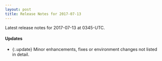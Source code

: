 ```yaml
---
layout: post
title: Release Notes for 2017-07-13
---
```


Latest release notes for 2017-07-13 at 0345-UTC.

<div class='updates' markdown='1'>

#### Updates

- {:.update} Minor enhancements, fixes or environment changes not listed in detail.

</div>


